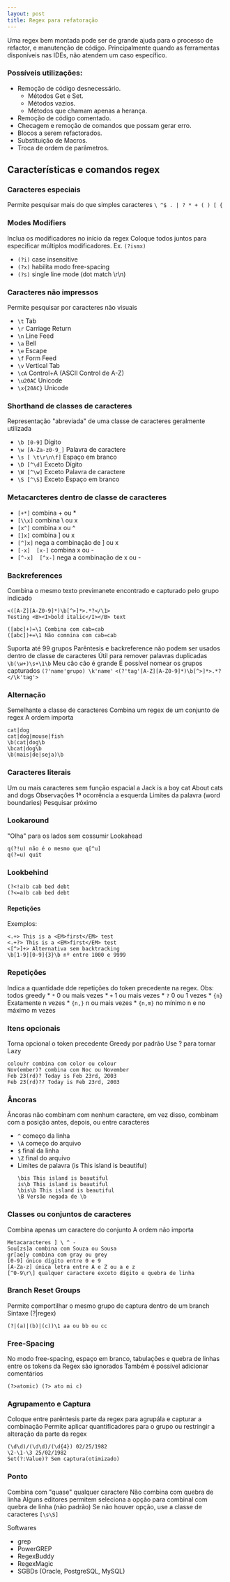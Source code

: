 ```yaml
---
layout: post
title: Regex para refatoração
---
```

Uma regex bem montada pode ser de grande ajuda para o processo de refactor, e manutenção de código. Principalmente quando as ferramentas disponíveis nas IDEs, não atendem um caso específico. 

### Possíveis utilizações:
* Remoção de código desnecessário.
  * Métodos Get e Set.
  * Métodos vazios.
  * Métodos que chamam apenas a herança.
* Remoção de código comentado.
* Checagem e remoção de comandos que possam gerar erro.
* Blocos a serem refactorados.
* Substituição de Macros.
* Troca de ordem de parâmetros.

## Características e comandos regex

### Caracteres especiais
Permite pesquisar mais do que simples caracteres
```\ ^$ . | ? * + ( ) [ {```

### Modes Modifiers
Inclua os modificadores no início da regex
Coloque todos juntos para especificar múltiplos modificadores.
Ex. ```(?ismx)```
* ```(?i)``` case insensitive
* ```(?x)``` habilita modo free-spacing
* ```(?s)``` single line mode (dot match \r\n)

### Caracteres não impressos
Permite pesquisar por caracteres não visuais
* ```\t``` Tab
* ```\r``` Carriage Return
* ```\n``` Line Feed
* ```\a``` Bell
* ```\e``` Escape
* ```\f``` Form Feed
* ```\v``` Vertical Tab
* ```\cA``` Control+A (ASCII Control de A-Z)
* ```\u20AC``` Unicode
* ```\x{20AC}``` Unicode

### Shorthand de classes de caracteres
Representação "abreviada" de uma classe de caracteres geralmente utilizada
* ```\b [0-9]``` Dígito 
* ```\w [A-Za-z0-9_]``` Palavra de caractere
* ```\s [ \t\r\n\f]``` Espaço em branco
* ```\D [^\d]``` Exceto Dígito
* ```\W [^\w]``` Exceto Palavra de caractere
* ```\S [^\S]``` Exceto Espaço em branco

### Metacarcteres dentro de classe de caracteres
* ```[+*]``` combina + ou *
* ```[\\x]``` combina \ ou x
* ```[x^]``` combina x ou ^
* ```[]x]``` combina ] ou x
* ```[^]x]``` nega a combinação de ] ou x
* ```[-x]  [x-]``` combina x ou -
* ```[^-x]  [^x-]``` nega a combinação de x ou -

### Backreferences
Combina o mesmo texto previmanete encontrado e capturado pelo grupo indicado
```
<([A-Z][A-Z0-9]*)\b[^>]*>.*?</\1>
Testing <B><I>bold italic</I></B> text

([abc]+)=\1 Combina com cab=cab
([abc])+=\1 Não comnina com cab=cab
```

Suporta até 99 grupos
Parêntesis e backreference não podem ser usados dentro de classe de caracteres
Útil para remover palavras duplicadas
```\b(\w+)\s+\1\b``` Meu cão cão é grande
É possível nomear os grupos capturados
```(?'name'grupo) \k'name'```
```<(?'tag'[A-Z][A-Z0-9]*)\b[^>]*>.*?</\k'tag'>```

### Alternação
Semelhante a classe de caracteres
Combina um regex de um conjunto de regex
A ordem importa
```
cat|dog
cat|dog|mouse|fish
\b(cat|dog\b
\bcat|dog\b
\b(mais|de|seja)\b
```

### Caracteres literais
Um ou mais caracteres sem função espacial
a Jack is a boy
cat About cats and dogs
Observações 
1ª ocorrência a esquerda
Limites da palavra (word boundaries)
Pesquisar próximo

### Lookaround
"Olha" para os lados sem cossumir
Lookahead
```
q(?!u) não é o mesmo que q[^u]
q(?=u) quit
```

### Lookbehind
```
(?<!a)b cab bed debt
(?<=a)b cab bed debt
```

#### Repetições
Exemplos:
```
<.+> This is a <EM>first</EM> test
<.+?> This is a <EM>first</EM> test
<[^>]+> Alternativa sem backtracking
\b[1-9][0-9]{3}\b nº entre 1000 e 9999
```

### Repetições
Indica a quantidade dde repetições do token precedente na regex. Obs: todos greedy
	* ```*``` 0 ou mais vezes
	* ```+``` 1 ou mais vezes
	* ```?``` 0 ou 1 vezes
	* ```{n}``` Exatamente n vezes
	* ```{n,}``` n ou mais vezes
	* ```{n,m}``` no mínimo n e no máximo m vezes

### Itens opcionais
Torna opcional o token precedente
Greedy por padrão
Use ? para tornar Lazy
```
colou?r combina com color ou colour
Nov(ember)? combina com Noc ou November
Feb 23(rd)? Today is Feb 23rd, 2003
Feb 23(rd)?? Today is Feb 23rd, 2003
```

### Âncoras
Âncoras não combinam com nenhum caractere, em vez disso, combinam com a posição antes, depois, ou entre caracteres
* ```^``` começo da linha
* ```\A``` começo do arquivo
* ```$``` final da linha
* ```\Z``` final do arquivo
* Limites de palavra (is This island is beautiful)
  ```
  \bis This island is beautiful
  is\b This island is beautiful
  \bis\b This island is beautiful
  \B Versão negada de \b
  ```

### Classes ou conjuntos de caracteres
Combina apenas um caractere do conjunto
A ordem não importa
```
Metacaracteres ] \ ^ - 
Sou[zs]a combina com Souza ou Sousa
gr[ae]y combina com gray ou grey
[0-9] único dígito entre 0 e 9
[A-Za-z] única letra entre A e Z ou a e z
[^0-9\r\] qualquer caractere exceto dígito e quebra de linha
```

### Branch Reset Groups
Permite comportilhar o mesmo grupo de captura dentro de um branch
Sintaxe (?|regex)
```
(?|(a)|(b)|(c))\1 aa ou bb ou cc
```

### Free-Spacing
No modo free-spacing, espaço em branco, tabulações e quebra de linhas entre os tokens da Regex são ignorados
Também é possível adicionar comentários
```
(?>atomic) (?> ato mi c)
```

### Agrupamento e Captura
Coloque entre parêntesis parte da regex para agrupála e capturar a combinação
Permite aplicar quantificadores para o grupo ou restringir a alteração da parte da regex
```
(\d\d)/(\d\d)/(\d{4}) 02/25/1982
\2-\1-\3 25/02/1982
Set(?:Value)? Sem captura(otimizado)
```

### Ponto
Combina com "quase" qualquer caractere
Não combina com quebra de linha
Alguns editores permitem seleciona a opção para combinal com quebra de linha (não padrão)
Se não houver opção, use a classe de caracteres ```[\s\S]```

Softwares
* grep
* PowerGREP
* RegexBuddy
* RegexMagic
* SGBDs (Oracle, PostgreSQL, MySQL)





